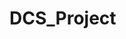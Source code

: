 # DCS_Project
<object data="DCS Project Report.pdf" width="1000" height="1000" type='application/pdf'></object>
